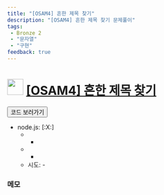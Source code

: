 ```yaml
---
title: "[OSAM4] 흔한 제목 찾기"
description: "[OSAM4] 흔한 제목 찾기 문제풀이"
tags: 
 - Bronze 2
 - "문자열"
 - "구현"
feedback: true
---
```

<h1><img src="https://doky.space/assets/icpclev/b2.svg" height="37px"> <a href="http://icpc.me/OSAM4">[OSAM4] 흔한 제목 찾기</a></h1>

<a href="https://github.com/DokySp/acmicpc-practice/tree/master/OSAM4"><button class="btn btn-info">코드 보러가기</button></a>

- node.js: [:X:]
  - -
  - -
  - 시도: -


### 메모
